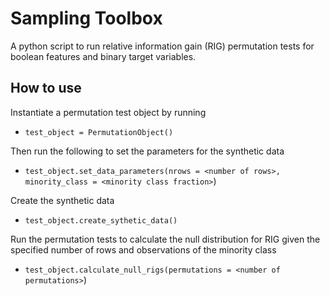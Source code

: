 # Sampling Toolbox

A python script to run relative information gain (RIG) permutation tests for boolean features and binary target variables.

## How to use
Instantiate a permutation test object by running
* `test_object = PermutationObject()`

Then run the following to set the parameters for the synthetic data
* `test_object.set_data_parameters(nrows = <number of rows>, minority_class = <minority class fraction>`)

Create the synthetic data
* `test_object.create_sythetic_data()`

Run the permutation tests to calculate the null distribution for RIG given the specified number of rows and observations of the minority class
* `test_object.calculate_null_rigs(permutations = <number of permutations>`)
